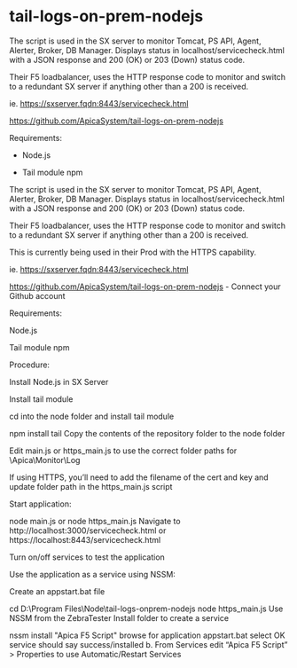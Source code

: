 # tail-logs-on-prem-nodejs

The script is used in the SX server to monitor Tomcat, PS API, Agent, Alerter, Broker, DB Manager. Displays status in localhost/servicecheck.html with a JSON response and 200 (OK) or 203 (Down) status code. 

Their F5 loadbalancer, uses the HTTP response code to monitor and switch to a redundant SX server if anything other than a 200 is received. 


ie. https://sxserver.fqdn:8443/servicecheck.html

https://github.com/ApicaSystem/tail-logs-on-prem-nodejs

Requirements:

- Node.js 

- Tail module npm


The script is used in the SX server to monitor Tomcat, PS API, Agent, Alerter, Broker, DB Manager. Displays status in localhost/servicecheck.html with a JSON response and 200 (OK) or 203 (Down) status code. 

Their F5 loadbalancer, uses the HTTP response code to monitor and switch to a redundant SX server if anything other than a 200 is received. 

This is currently being used in their Prod with the HTTPS capability. 

ie. https://sxserver.fqdn:8443/servicecheck.html

https://github.com/ApicaSystem/tail-logs-on-prem-nodejs - Connect your Github account


 

Requirements:

Node.js 

Tail module npm

 

Procedure: 

Install Node.js in SX Server

Install tail module 

cd into the node folder and install tail module


npm install tail
Copy the contents of the repository folder to the node folder

Edit main.js or https_main.js to use the correct folder paths for \\Apica\\Monitor\\Log

If using HTTPS, you’ll need to add the filename of the cert and key and update folder path in the https_main.js script

Start application:


node main.js or node https_main.js
 Navigate to http://localhost:3000/servicecheck.html or https://localhost:8443/servicecheck.html

Turn on/off services to test the application

 

Use the application as a service using NSSM:

Create an appstart.bat file


cd D:\Program Files\Node\tail-logs-onprem-nodejs
node https_main.js
Use NSSM from the ZebraTester Install folder to create a service 


nssm install "Apica F5 Script"
browse for application appstart.bat
select OK
service should say success/installed
b. From Services edit “Apica F5 Script” > Properties to use Automatic/Restart Services 

